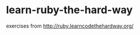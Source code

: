 learn-ruby-the-hard-way
=======================

exercises from http://ruby.learncodethehardway.org/
